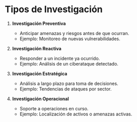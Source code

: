 # Tipos de Investigación

1. **Investigación Preventiva**
   - Anticipar amenazas y riesgos antes de que ocurran.
   - Ejemplo: Monitoreo de nuevas vulnerabilidades.

2. **Investigación Reactiva**
   - Responder a un incidente ya ocurrido.
   - Ejemplo: Análisis de un ciberataque detectado.

3. **Investigación Estratégica**
   - Análisis a largo plazo para toma de decisiones.
   - Ejemplo: Tendencias de ataques por sector.

4. **Investigación Operacional**
   - Soporte a operaciones en curso.
   - Ejemplo: Localización de activos o amenazas activas.
